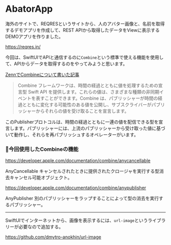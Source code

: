 # AbatorApp

海外のサイトで、REQRESというサイトから、人のアバター画像と、名前を取得するデモアプリを作成して、REST APIから取得したデータをViewに表示するDEMOアプリを作りました。

https://reqres.in/

今回は、SwiftUIでAPIと通信するのに`Combine`という標準で使える機能を使用して、APIからデータを取得するのをやってみようと思います。

[ZennでCombineについて書いた記事](https://zenn.dev/jboy_blog/articles/c61299f92220de)

>Combine フレームワークは、時間の経過とともに値を処理するための宣言型 Swift API を提供します。これらの値は、さまざまな種類の非同期イベントを表すことができます。Combine は、パブリッシャーが時間の経過とともに変化する可能性のある値を公開し、サブスクライバーがパブリッシャーからそれらの値を受け取ることを宣言します。

このPublisherプロトコルは、時間の経過とともに一連の値を配信できる型を宣言します。パブリッシャーには、上流のパブリッシャーから受け取った値に基づいて動作し、それらを再パブリッシュするオペレーターがいます。

### 📡今回使用したCombineの機能

https://developer.apple.com/documentation/combine/anycancellable

AnyCancellable
キャンセルされたときに提供されたクロージャを実行する型消去キャンセル可能オブジェクト。

https://developer.apple.com/documentation/combine/anypublisher

AnyPublisher
別のパブリッシャーをラップすることによって型の消去を実行するパブリッシャー。

-----

SwiftUIでインターネットから、画像を表示するには、`url-image`というライブラリーが必要なので追加する。

https://github.com/dmytro-anokhin/url-image
